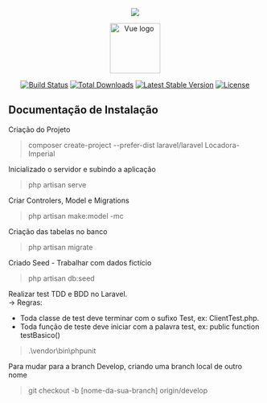 <p align="center"><img src="https://laravel.com/assets/img/components/logo-laravel.svg"></p>
<p align="center"><a href="https://vuejs.org" target="_blank" rel="noopener noreferrer"><img width="100" src="https://vuejs.org/images/logo.png" alt="Vue logo"></a></p>

<p align="center">
<a href="https://travis-ci.org/laravel/framework"><img src="https://travis-ci.org/laravel/framework.svg" alt="Build Status"></a>
<a href="https://packagist.org/packages/laravel/framework"><img src="https://poser.pugx.org/laravel/framework/d/total.svg" alt="Total Downloads"></a>
<a href="https://packagist.org/packages/laravel/framework"><img src="https://poser.pugx.org/laravel/framework/v/stable.svg" alt="Latest Stable Version"></a>
<a href="https://packagist.org/packages/laravel/framework"><img src="https://poser.pugx.org/laravel/framework/license.svg" alt="License"></a>
</p>


## Documentação de Instalação

Criação do Projeto  
> composer create-project --prefer-dist laravel/laravel Locadora-Imperial

Inicializado o servidor e subindo a aplicação  
> php artisan serve  

Criar Controlers, Model e Migrations
>  php artisan make:model -mc <nomeModel>

Criação das tabelas no banco
> php artisan migrate

Criado Seed - Trabalhar com dados fictício
> php artisan db:seed

Realizar test TDD e BDD no Laravel.  
-> Regras:  
- Toda classe de test deve terminar com o sufixo Test, ex: ClientTest.php. 
- Toda função de teste deve iniciar com a palavra test, ex: public function testBasico()
> .\vendor\bin\phpunit  
  
Para mudar para a branch Develop, criando uma branch local de outro nome
> git checkout -b [nome-da-sua-branch] origin/develop
